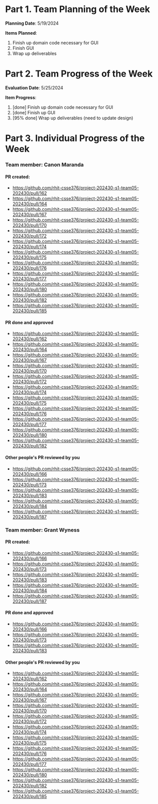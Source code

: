 # Part 1. Team Planning of the Week
**Planning Date**: 5/19/2024

**Items Planned**:
1. Finish up domain code necessary for GUI
2. Finish GUI
3. Wrap up deliverables

# Part 2. Team Progress of the Week
**Evaluation Date**: 5/25/2024

**Item Progress**:
1. [done] Finish up domain code necessary for GUI
2. [done] Finish up GUI
3. [95% done] Wrap up deliverables (need to update design)

# Part 3. Individual Progress of the Week
### Team member: Canon Maranda
#### PR created:
- https://github.com/rhit-csse376/project-202430-s1-team05-202430/pull/162
- https://github.com/rhit-csse376/project-202430-s1-team05-202430/pull/164
- https://github.com/rhit-csse376/project-202430-s1-team05-202430/pull/167
- https://github.com/rhit-csse376/project-202430-s1-team05-202430/pull/170
- https://github.com/rhit-csse376/project-202430-s1-team05-202430/pull/172
- https://github.com/rhit-csse376/project-202430-s1-team05-202430/pull/174
- https://github.com/rhit-csse376/project-202430-s1-team05-202430/pull/175
- https://github.com/rhit-csse376/project-202430-s1-team05-202430/pull/176
- https://github.com/rhit-csse376/project-202430-s1-team05-202430/pull/177
- https://github.com/rhit-csse376/project-202430-s1-team05-202430/pull/180
- https://github.com/rhit-csse376/project-202430-s1-team05-202430/pull/182
- https://github.com/rhit-csse376/project-202430-s1-team05-202430/pull/185

#### PR done and approved
- https://github.com/rhit-csse376/project-202430-s1-team05-202430/pull/162
- https://github.com/rhit-csse376/project-202430-s1-team05-202430/pull/164
- https://github.com/rhit-csse376/project-202430-s1-team05-202430/pull/167
- https://github.com/rhit-csse376/project-202430-s1-team05-202430/pull/170
- https://github.com/rhit-csse376/project-202430-s1-team05-202430/pull/172
- https://github.com/rhit-csse376/project-202430-s1-team05-202430/pull/174
- https://github.com/rhit-csse376/project-202430-s1-team05-202430/pull/175
- https://github.com/rhit-csse376/project-202430-s1-team05-202430/pull/176
- https://github.com/rhit-csse376/project-202430-s1-team05-202430/pull/177
- https://github.com/rhit-csse376/project-202430-s1-team05-202430/pull/180
- https://github.com/rhit-csse376/project-202430-s1-team05-202430/pull/182

#### Other people's PR reviewed by you
- https://github.com/rhit-csse376/project-202430-s1-team05-202430/pull/166
- https://github.com/rhit-csse376/project-202430-s1-team05-202430/pull/173
- https://github.com/rhit-csse376/project-202430-s1-team05-202430/pull/183
- https://github.com/rhit-csse376/project-202430-s1-team05-202430/pull/184
- https://github.com/rhit-csse376/project-202430-s1-team05-202430/pull/187

### Team member: Grant Wyness
#### PR created:
- https://github.com/rhit-csse376/project-202430-s1-team05-202430/pull/166
- https://github.com/rhit-csse376/project-202430-s1-team05-202430/pull/173
- https://github.com/rhit-csse376/project-202430-s1-team05-202430/pull/183
- https://github.com/rhit-csse376/project-202430-s1-team05-202430/pull/184
- https://github.com/rhit-csse376/project-202430-s1-team05-202430/pull/187

#### PR done and approved
- https://github.com/rhit-csse376/project-202430-s1-team05-202430/pull/166
- https://github.com/rhit-csse376/project-202430-s1-team05-202430/pull/173
- https://github.com/rhit-csse376/project-202430-s1-team05-202430/pull/183

#### Other people's PR reviewed by you
- https://github.com/rhit-csse376/project-202430-s1-team05-202430/pull/162
- https://github.com/rhit-csse376/project-202430-s1-team05-202430/pull/164
- https://github.com/rhit-csse376/project-202430-s1-team05-202430/pull/167
- https://github.com/rhit-csse376/project-202430-s1-team05-202430/pull/170
- https://github.com/rhit-csse376/project-202430-s1-team05-202430/pull/172
- https://github.com/rhit-csse376/project-202430-s1-team05-202430/pull/174
- https://github.com/rhit-csse376/project-202430-s1-team05-202430/pull/175
- https://github.com/rhit-csse376/project-202430-s1-team05-202430/pull/176
- https://github.com/rhit-csse376/project-202430-s1-team05-202430/pull/177
- https://github.com/rhit-csse376/project-202430-s1-team05-202430/pull/180
- https://github.com/rhit-csse376/project-202430-s1-team05-202430/pull/182
- https://github.com/rhit-csse376/project-202430-s1-team05-202430/pull/185
